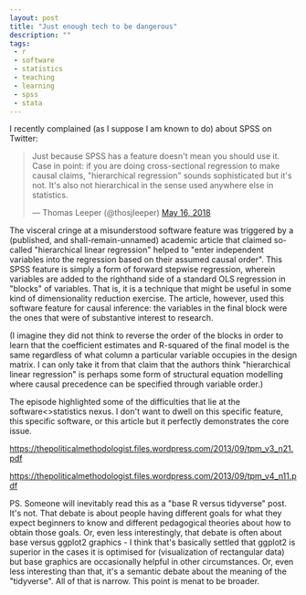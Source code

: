 ```yaml
---
layout: post
title: "Just enough tech to be dangerous"
description: ""
tags:
 - r
 - software
 - statistics
 - teaching
 - learning
 - spss
 - stata
---
```


I recently complained (as I suppose I am known to do) about SPSS on Twitter:

<blockquote class="twitter-tweet" data-lang="en"><p lang="en" dir="ltr">Just because SPSS has a feature doesn&#39;t mean you should use it. Case in point: if you are doing cross-sectional regression to make causal claims, &quot;hierarchical regression&quot; sounds sophisticated but it&#39;s not. It&#39;s also not hierarchical in the sense used anywhere else in statistics.</p>&mdash; Thomas Leeper (@thosjleeper) <a href="https://twitter.com/thosjleeper/status/996679187028217857?ref_src=twsrc%5Etfw">May 16, 2018</a></blockquote>
<script async src="https://platform.twitter.com/widgets.js" charset="utf-8"></script>

The visceral cringe at a misunderstood software feature was triggered by a (published, and shall-remain-unnamed) academic article that claimed so-called "hierarchical linear regression" helped to "enter independent variables into the regression based on their assumed causal order". This SPSS feature is simply a form of forward stepwise regression, wherein variables are added to the righthand side of a standard OLS regression in "blocks" of variables. That is, it is a technique that might be useful in some kind of dimensionality reduction exercise. The article, however, used this software feature for causal inference: the variables in the final block were the ones that were of substantive interest to research.

(I imagine they did not think to reverse the order of the blocks in order to learn that the coefficient estimates and R-squared of the final model is the same regardless of what column a particular variable occupies in the design matrix. I can only take it from that claim that the authors think "hierarchical linear regression" is perhaps some form of structural equation modelling where causal precedence can be specified through variable order.)

The episode highlighted some of the difficulties that lie at the software<>statistics nexus. I don't want to dwell on this specific feature, this specific software, or this article but it perfectly demonstrates the core issue. 



https://thepoliticalmethodologist.files.wordpress.com/2013/09/tpm_v3_n21.pdf

https://thepoliticalmethodologist.files.wordpress.com/2013/09/tpm_v4_n11.pdf



PS. Someone will inevitably read this as a "base R versus tidyverse" post. It's not. That debate is about people having different goals for what they expect beginners to know and different pedagogical theories about how to obtain those goals. Or, even less interestingly, that debate is often about base versus ggplot2 graphics - I think that's basically settled that ggplot2 is superior in the cases it is optimised for (visualization of rectangular data) but base graphics are occasionally helpful in other circumstances. Or, even less interesting than that, it's a semantic debate about the meaning of the "tidyverse". All of that is narrow. This point is menat to be broader.
